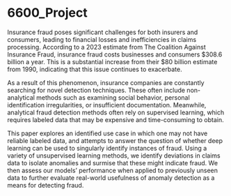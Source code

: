 # 6600_Project



Insurance fraud poses significant challenges for both insurers and consumers, leading to financial losses and inefficiencies in claims processing. According to a 2023 estimate from The Coalition Against Insurance Fraud, insurance fraud costs businesses and consumers $308.6 billion a year. This is a substantial increase from their $80 billion estimate from 1990, indicating that this issue continues to exacerbate.

As a result of this phenomenon, insurance companies are constantly searching for novel detection techniques. These often include non-analytical methods such as examining social behavior, personal identification irregularities, or insufficient documentation. Meanwhile, analytical fraud detection methods often rely on supervised learning, which requires labeled data that may be expensive and time-consuming to obtain. 

This paper explores an identified use case in which one may not have reliable labeled data, and attempts to answer the question of whether deep learning can be used to singularly identify instances of fraud. Using a variety of unsupervised learning methods, we identify deviations in claims data to isolate anomalies and surmise that these might indicate fraud. We then assess our models’ performance when applied to previously unseen data to further evaluate real-world usefulness of anomaly detection as a means for detecting fraud.

